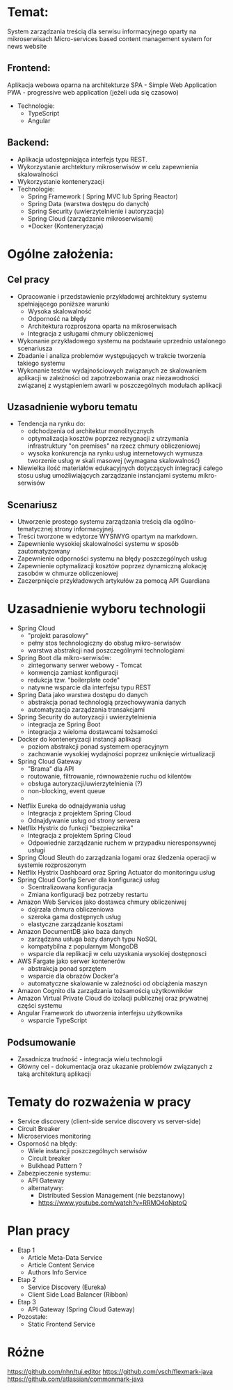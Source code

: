# Temat: 
System zarządzania treścią dla serwisu informacyjnego oparty na mikroserwisach
Micro-services based content management system for news website

## Frontend:
Aplikacja webowa oparna na architekturze SPA - Simple Web Application
PWA - progressive web application (jeżeli uda się czasowo)

- Technologie:
  - TypeScript
  - Angular            	

## Backend:

- Aplikacja udostępniająca interfejs typu REST.
- Wykorzystanie archtektury mikroserwisów w celu zapewnienia skalowalności
- Wykorzystanie konteneryzacji
- Technologie:
  - Spring Framework ( Spring MVC lub Spring Reactor)
  - Spring Data (warstwa dostępu do danych)
  - Spring Security (uwierzytelnienie i autoryzacja)
  - Spring Cloud (zarządzanie mikroserwisami)
  - *Docker (Konteneryzacja) 



# Ogólne założenia:
## Cel pracy

- Opracowanie i przedstawienie przykładowej architektury systemu spełniającego poniższe warunki
  - Wysoka skalowalność
  - Odporność na błędy
  - Architektura rozproszona oparta na mikroserwisach
  - Integracja z usługami chmury obliczeniowej
- Wykonanie przykładowego systemu na podstawie uprzednio ustalonego scenariusza 
- Zbadanie i analiza problemów występujących w trakcie tworzenia takiego systemu
- Wykonanie testów wydajnościowych związanych ze skalowaniem aplikacji w zależności od zapotrzebowania oraz niezawodności związanej z wystąpieniem awarii w poszczególnych modułach aplikacji 

## Uzasadnienie wyboru tematu

- Tendencja na rynku do:
  - odchodzenia od architektur monolitycznych
  - optymalizacja kosztów poprzez rezygnacji z utrzymania infrastruktury "on premises" na rzecz chmury obliczeniowej
  - wysoka konkurencja na rynku usług internetowych wymusza tworzenie usług w skali masowej (wymagana skalowalność)
- Niewielka ilość materiałów edukacyjnych dotyczących integracji całego stosu usług umożliwiających zarządzanie instancjami systemu mikro-serwisów

## Scenariusz 

- Utworzenie prostego systemu zarządzania treścią dla ogólno-tematycznej strony informacyjnej.
- Treści tworzone w edytorze WYSIWYG opartym na markdown.
- Zapewnienie wysokiej skalowalności systemu w sposób zautomatyzowany 
- Zapewnienie odporności systemu na błędy poszczególnych usług
- Zapewnienie optymalizacji kosztów poprzez dynamiczną alokację zasobów w chmurze obliczeniowej
- Zaczerpnięcie przykładowych artykułów za pomocą API Guardiana
      


# Uzasadnienie wyboru technologii

- Spring Cloud
  - "projekt parasolowy"
  - pełny stos technologiczny do obsług mikro-serwisów
  - warstwa abstrakcji nad poszczególnymi technologiami
- Spring Boot dla mikro-serwisów:
  - zintegorwany serwer webowy - Tomcat 
  - konwencja zamiast konfiguracji
  - redukcja tzw. "boilerplate code"
  - natywne wsparcie dla interfejsu typu REST 
- Spring Data jako warstwa dostępu do danych
  - abstrakcja ponad technologią przechowywania danych
  - automatyzacja zarządzania transakcjami
- Spring Security do autoryzacji i uwierzytelnienia
  - integracja ze Spring Boot
  - integracja z wieloma dostawcami tożsamości
- Docker do konteneryzacji instancji aplikacji
  - poziom abstrakcji ponad systemem operacyjnym
  - zachowanie wysokiej wydajności poprzez uniknięcie wirtualizacji
- Spring Cloud Gateway
  - "Brama" dla API
  - routowanie, filtrowanie, równoważenie ruchu od kilentów
  - obsługa autoryzacji/uwierzytelnienia (?)
  - non-blocking, event queue
  - 
- Netflix Eureka do odnajdywania usług
  - Integracja z projektem Spring Cloud
  - Odnajdywanie usług od strony serwera
- Netflix Hystrix do funkcji "bezpiecznika"
  - Integracja z projektem Spring Cloud
  - Odpowiednie zarządzanie ruchem w przypadku nieresponsywnej usługi
- Spring Cloud Sleuth do zarządzania logami oraz śledzenia operacji w systemie rozproszonym
- Netflix Hystrix Dashboard oraz Spring Actuator do monitoringu usług
- Spring Cloud Config Server dla konfiguracji usług
  - Scentralizowana konfiguracja
  - Zmiana konfiguracji bez potrzeby restartu
- Amazon Web Services jako dostawca chmury obliczeniwej
  - dojrzała chmura obliczeniowa
  - szeroka gama dostępnych usług
  - elastyczne zarządzanie kosztami
- Amazon DocumentDB jako baza danych
  - zarządzana usługa bazy danych typu NoSQL
  - kompatybilna z popularnym MongoDB
  - wsparcie dla replikacji w celu uzyskania wysokiej dostępnosci
- AWS Fargate jako serwer kontenerów
  - abstrakcja ponad sprzętem
  - wsparcie dla obrazów Docker'a
  - automatyczne skalowanie w zależności od obciążenia maszyn
- Amazon Cognito dla zarządzania tożsamością użytkowników
- Amazon Virtual Private Cloud do izolacji publicznej oraz prywatnej części systemu
- Angular Framework do utworzenia interfejsu użytkownika
  - wsparcie TypeScript

## Podsumowanie

- Zasadnicza trudność - integracja wielu technologii 
- Główny cel - dokumentacja oraz ukazanie problemów związanych z taką architekturą aplikacji



# Tematy do rozważenia w pracy

- Service discovery (client-side service discovery vs server-side)
- Circuit Breaker
- Microservices monitoring
- Osporność na błędy:
  - Wiele instancji poszczególnych serwisów
  - Circuit breaker
  - Bulkhead Pattern ?
- Zabezpieczenie systemu:
  - API Gateway
  - alternatywy: 
    - Distributed Session Management (nie bezstanowy)
    - https://www.youtube.com/watch?v=RRMO4oNptoQ



# Plan pracy

- Etap 1
  - Article Meta-Data Service 
  - Article Content Service 
  - Authors Info Service
- Etap 2
  - Service Discovery (Eureka)
  - Client Side Load Balancer (Ribbon)
- Etap 3
  - API Gateway (Spring Cloud Gateway)
- Pozostałe:
  - Static Frontend Service



# Różne

https://github.com/nhn/tui.editor
https://github.com/vsch/flexmark-java
https://github.com/atlassian/commonmark-java
